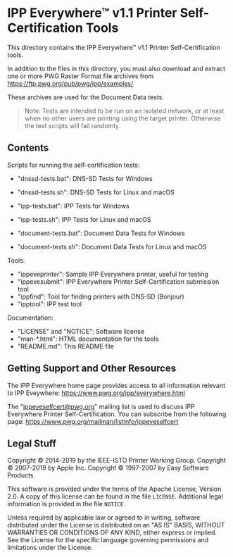 IPP Everywhere™ v1.1 Printer Self-Certification Tools
=====================================================

This directory contains the IPP Everywhere™ v1.1 Printer Self-Certification
tools.

In addition to the files in this directory, you must also download and
extract one or more PWG Raster Format file archives from
<https://ftp.pwg.org/pub/pwg/ipp/examples/>

These archives are used for the Document Data tests.

> Note: Tests are intended to be run on an isolated network, or at least when no
> other users are printing using the target printer.  Otherwise the test scripts
> will fail randomly.


Contents
--------

Scripts for running the self-certification tests:

- "dnssd-tests.bat": DNS-SD Tests for Windows
- "dnssd-tests.sh": DNS-SD Tests for Linux and macOS

- "ipp-tests.bat": IPP Tests for Windows
- "ipp-tests.sh": IPP Tests for Linux and macOS

- "document-tests.bat": Document Data Tests for Windows
- "document-tests.sh": Document Data Tests for Linux and macOS

Tools:

- "ippeveprinter": Sample IPP Everywhere printer, useful for testing
- "ippevesubmit": IPP Everywhere Printer Self-Certification submission tool
- "ippfind": Tool for finding printers with DNS-SD (Bonjour)
- "ipptool": IPP test tool

Documentation:

- "LICENSE" and "NOTICE": Software license
- "man-*.html": HTML documentation for the tools
- "README.md": This README file


Getting Support and Other Resources
-----------------------------------

The IPP Everywhere home page provides access to all information relevant to
IPP Eveywhere: <https://www.pwg.org/ipp/everywhere.html>

The "ippeveselfcert@pwg.org" mailing list is used to discuss IPP Everywhere
Printer Self-Certification.  You can subscribe from the following page:
<https://www.pwg.org/mailman/listinfo/ippeveselfcert>


Legal Stuff
-----------

Copyright © 2014-2019 by the IEEE-ISTO Printer Working Group.
Copyright © 2007-2019 by Apple Inc.
Copyright © 1997-2007 by Easy Software Products.

This software is provided under the terms of the Apache License, Version 2.0.
A copy of this license can be found in the file `LICENSE`.  Additional legal
information is provided in the file `NOTICE`.

Unless required by applicable law or agreed to in writing, software distributed
under the License is distributed on an "AS IS" BASIS, WITHOUT WARRANTIES OR
CONDITIONS OF ANY KIND, either express or implied.  See the License for the
specific language governing permissions and limitations under the License.
